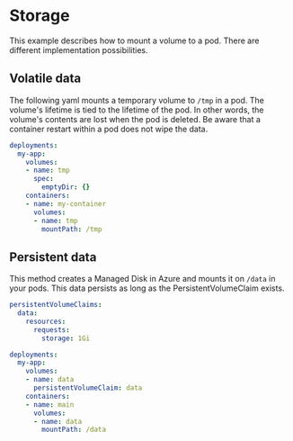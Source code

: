 # Storage
This example describes how to mount a volume to a pod. There are different implementation possibilities.

## Volatile data
The following yaml mounts a temporary volume to `/tmp` in a pod. The volume's lifetime is tied to the lifetime of the pod. In other words, the volume's contents are lost when the pod is deleted. Be aware that a container restart within a pod does not wipe the data.

```yaml
deployments:
  my-app:
    volumes:
    - name: tmp
      spec:
        emptyDir: {}
    containers:
    - name: my-container
      volumes:
      - name: tmp
        mountPath: /tmp
```

## Persistent data
This method creates a Managed Disk in Azure and mounts it on `/data` in your pods. This data persists as long as the PersistentVolumeClaim exists.

```yaml
persistentVolumeClaims:
  data:
    resources:
      requests:
        storage: 1Gi

deployments:
  my-app:
    volumes:
    - name: data
      persistentVolumeClaim: data
    containers:
    - name: main
      volumes:
      - name: data
        mountPath: /data
```